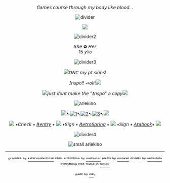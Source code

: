 <div align="center">
  
𝘧𝘭𝘢𝘮𝘦𝘴 𝘤𝘰𝘶𝘳𝘴𝘦 𝘵𝘩𝘳𝘰𝘶𝘨𝘩 𝘮𝘺 𝘣𝘰𝘥𝘺 𝘭𝘪𝘬𝘦 𝘣𝘭𝘰𝘰𝘥. .
  
![divider](https://64.media.tumblr.com/5b956bf379aebf03fb742e3cecfb02b6/384875cc12ff4362-bb/s2048x3072/a0ac4461da6c2e1b57615647f0bb0b61728ea19b.pnj)

<p align="center">
  <img src="https://64.media.tumblr.com/31ce3b50757763c70344250314b4f5bd/79c02e7422b6e32b-ec/s1280x1920/11f3933be11d67f573cd0734896d8ad201247d02.pnj"/>
</p>

<div align="center">

![divider2](https://64.media.tumblr.com/6d412bfad5b023bf7ca0e420b56e341d/384875cc12ff4362-b0/s640x960/b05f170bc331b9b744c22b0736413616ef9a3b20.pnj)

<div align="center">𝘚𝘩𝘦 ✿ 𝘏𝘦𝘳
<div align="center">15 𝘺୭𝘰


![divider3](https://64.media.tumblr.com/72e8f1bbfd8ebe88167690fbdce33d51/384875cc12ff4362-d9/s400x600/a7e43eef77442a9f549d219dacd24f25ec95ae4a.pnj)
<p align="center">
 

![](https://64.media.tumblr.com/3d4027430b2937147a296e3eb10d527e/91f74bd9989039ae-bb/s75x75_c1/a7047e96d71f12155634c10ba250ac8d2042f33b.gifv)𝘋𝘕𝘊 𝘮𝘺 𝘱𝘵 𝘴𝘬𝘪𝘯𝘴!

𝘐𝘯𝘴𝘱𝘰!! ➺𝘰𝘬!![](https://64.media.tumblr.com/f719de74748a655c0491a1335637bad2/91f74bd9989039ae-3e/s75x75_c1/ac935e8b9892d961b71d4ec72da825a7e46524c2.gifv)

![](https://64.media.tumblr.com/b6f6b55542d1f1d536f450bc5042736e/91f74bd9989039ae-8c/s75x75_c1/640ee6330595f47dd9d6a52090162df0573083b3.gifv)𝘫𝘶𝘴𝘵 𝘥𝘰𝘯𝘵 𝘮𝘢𝘬𝘦 𝘵𝘩𝘦 "𝘐𝘯𝘴𝘱𝘰" 𝘢 𝘤𝘰𝘱𝘺![](https://64.media.tumblr.com/453a73ac5f55e585d9bbbbc94b4acdba/91f74bd9989039ae-84/s75x75_c1/7b59f9f7da1c6cc5f78e76e934dbbf9f81541ca7.gifv)

![arlekino](https://64.media.tumblr.com/76301e2a75fed7f298e29437b8bc401a/79c02e7422b6e32b-69/s250x400/887f001e7c8c3c9f0b4db2c6de370d47032a33f3.pnj)


![](https://64.media.tumblr.com/7cd9cb830eaff859b6bc538f02c1167c/91f74bd9989039ae-4f/s75x75_c1/17ed5731d26587e7c57aee0f7c5b270db2fde145.gifv)➷[![1](https://64.media.tumblr.com/63da2be9792f54be1a7cc71e47818bd0/828870b2d99689c2-b1/s75x75_c1/72514a3f363f3701c3bb830c89ce5d3a555aa3cf.pnj)](https://rentry.co/linkrose)➷[![2](https://64.media.tumblr.com/e15cdc53fe9810a04873f876f09a57e9/828870b2d99689c2-db/s75x75_c1/703fb8a8389c30b88b84ce08b67049e8891c9c70.pnj)](https://rentry.co/marchthefontain)➷[![3](https://64.media.tumblr.com/022a22573d89c8013404b4fcb91ab53f/828870b2d99689c2-53/s75x75_c1/dfaa245137fc6a286a52aad01fdd3d65574bdda9.pnj)](https://rentry.co/byiInts)➷![](https://64.media.tumblr.com/7cd9cb830eaff859b6bc538f02c1167c/91f74bd9989039ae-4f/s75x75_c1/17ed5731d26587e7c57aee0f7c5b270db2fde145.gifv)

![](https://64.media.tumblr.com/ef4f90e2fce22df75b2999f50020f58c/91f74bd9989039ae-b3/s75x75_c1/1c9b9f71e3da6b7f6fd2d072beeec0ace7790c8b.gifv) ⭑𝘊𝘩𝘦𝘤𝘬 ⭑ [𝘙𝘦𝘯𝘵𝘳𝘺](https://rentry.co/FurinaTheFontaine) ⭑  ![](https://64.media.tumblr.com/834a4d05975430e9f2ce2edc31e3b60b/91f74bd9989039ae-80/s75x75_c1/a6b1627af7457726e91d2812bcc10e07e4dc2c1f.gifv) ⭑𝘚𝘪𝘨𝘯 ⭑ [𝘙𝘦𝘵𝘳𝘰𝘚𝘱𝘳𝘪𝘯𝘨](https://retrospring.net/@FurinaTheFontain) ⭑  ![](https://64.media.tumblr.com/ef4f90e2fce22df75b2999f50020f58c/91f74bd9989039ae-b3/s75x75_c1/1c9b9f71e3da6b7f6fd2d072beeec0ace7790c8b.gifv) ⭑𝘚𝘪𝘨𝘯 ⭑ [𝘈𝘵𝘢𝘣𝘰𝘰𝘬](https://furinathefountain.atabook.org/)⭑ ![](https://64.media.tumblr.com/834a4d05975430e9f2ce2edc31e3b60b/91f74bd9989039ae-80/s75x75_c1/a6b1627af7457726e91d2812bcc10e07e4dc2c1f.gifv)

![divider4](https://64.media.tumblr.com/72e8f1bbfd8ebe88167690fbdce33d51/384875cc12ff4362-d9/s400x600/a7e43eef77442a9f549d219dacd24f25ec95ae4a.pnj)


![small arlekino](https://64.media.tumblr.com/742b1329e4e4756ee6223dee1c0f77c7/392d767f229b066b-43/s100x200/bfb2708305536808484222bea05661f0788cda90.pnj)

---
ᴳʳᵃᵖʰⁱᶜˢ ᵇʸ [ᵏᵃᵗˢᶜᵘᵖⁱᵈᵃʳᶜʰⁱᵛᵉ](https://www.tumblr.com/katscupidarchive) ᶜʰⁱᵇⁱ ᵃʳˡᵉᶜᶜʰⁱⁿᵒ ᵇʸ [ⁿᵃʳᶜᵃᵖᵗᵒʳ](https://www.tumblr.com/narcaptor) ᵖⁱˣᵉˡˢ ᵇʸ [ᵐᵒᵗʷʷˡ](https://www.tumblr.com/motwwl) ᵈⁱᵛⁱᵈᵉʳ ᵇʸ [ᵃⁿⁱᵗᵃˡᵉⁿⁱᵃ](https://www.tumblr.com/anitalenia) ᵉᵛᵉʳʸᵗʰⁱⁿᵍ ᵉˡˢᵉ ᶠᵒᵘⁿᵈ ⁱⁿ  [ᵗᵘᵐᵇˡʳ](https://www.tumblr.com)

ᴹᵃᵈᵉ ᵇʸ [ᵐᵉ](https://github.com/FurinaTheFountain)ᵎᵎ
